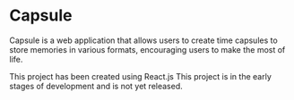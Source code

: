 # Capsule

Capsule is a web application that allows users to create time capsules to store memories in various formats, encouraging users to make the most of life.

This project has been created using React.js
This project is in the early stages of development and is not yet released.